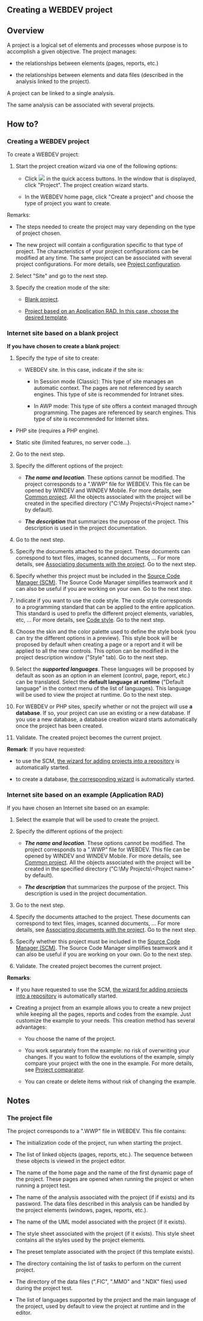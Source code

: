 


## Creating a WEBDEV project
			



<a name="NOTE1"></a>
<a name="NOTE1_1"></a>


## Overview
<a name="overview_ELTTEXTE000235"></a>
A project is a logical set of elements and processes whose purpose is to accomplish a given objective. The project manages:

- the relationships between elements (pages, reports, etc.)

- the relationships between elements and data files (described in the analysis linked to the project).




A project can be linked to a single analysis.

The same analysis can be associated with several projects. 

<a name="NOTE2"></a>
<a name="NOTE2_1"></a>


## How to?
<a name="how_ELTTEXTE000259"></a>


### Creating a WEBDEV project
<a name="creating_webdev_project_ELTPARAGRAPHE000025"></a>

To create a WEBDEV project:

1. Start the project creation wizard via one of the following options: 

	- Click ![](https://doc.pcsoft.fr/en-US/images/image.awp?langid=3&name=ico_nouveau.gif) in the quick access buttons. In the window that is displayed, click "Project". The project creation wizard starts.

	- In the WEBDEV home page, click "Create a project" and choose the type of project you want to create. 


 Remarks: 

- The steps needed to create the project may vary depending on the type of project chosen.

- The new project will contain a configuration specific to that type of project. The characteristics of your project configurations can be modified at any time. The same project can be associated with several project configurations. For more details, see [Project configuration](../Editeurs/9000030.md). 

2. Select "Site" and go to the next step. 

3. Specify the creation mode of the site:

	- [Blank project](#NOTE2_2). 

	- [Project based on an Application RAD. In this case, choose the desired template](#NOTE2_3).







<a name="NOTE2_2"></a>


### Internet site based on a blank project
<a name="internet_site_based_blank_project_ELTPARAGRAPHE000055"></a>

**If you have chosen to create a blank project**: 

1. Specify the type of site to create:

	- WEBDEV site. In this case, indicate if the site is: 

		- In Session mode (Classic): This type of site manages an automatic context. The pages are not referenced by search engines.
						This type of site is recommended for Intranet sites. 

		- In AWP mode: This type of site offers a context managed through programming. The pages are referenced by search engines. 
						This type of site is recommended for Internet sites. 




- PHP site (requires a PHP engine).

- Static site (limited features, no server code...).  

2. Go to the next step.

3. Specify the different options of the project:

	- ***The name and location***. These options cannot be modified. The project corresponds to a ".WWP" file for WEBDEV. This file can be opened by WINDEV and WINDEV Mobile. For more details, see [Common project](../Editeurs/2030049.md). All the objects associated with the project will be created in the specified directory ("C:\\My Projects\\&lt;Project name&gt;" by default).

	- ***The description*** that summarizes the purpose of the project. This description is used in the project documentation.




4. Go to the next step.

5. Specify the documents attached to the project. These documents can correspond to text files, images, scanned documents, ... For more details, see [Associating documents with the project](../Editeurs/9000092.md). 
	Go to the next step.

6. Specify whether this project must be included in the [Source Code Manager (SCM)](../Editeurs/2038001.md). The Source Code Manager simplifies teamwork and it can also be useful if you are working on your own. Go to the next step.

7. Indicate if you want to use the code style. The code style corresponds to a programming standard that can be applied to the entire application. This standard is used to prefix the different project elements, variables, etc, ... For more details, see [Code style](../Editeurs/9000074.md). Go to the next step.

8. Choose the skin and the color palette used to define the style book (you can try the different options in a preview). This style book will be proposed by default when creating a page or a report and it will be applied to all the new controls. This option can be modified in the project description window ("Style" tab). 
	Go to the next step. 
	

9. Select the ***supported languages***. These languages will be proposed by default as soon as an option in an element (control, page, report, etc.) can be translated. Select the **default language at runtime** ("Default language" in the context menu of the list of languages). This language will be used to view the project at runtime. 
	Go to the next step.

10. For WEBDEV or PHP sites, specify whether or not the project will use **a database**.
	If so, your project can use an existing or a new database. If you use a new database, a database creation wizard starts automatically once the project has been created.

11. Validate. The created project becomes the current project.




**Remark**: If you have requested:

- to use the SCM, [the wizard for adding projects into a repository](../Editeurs/2038002.md) is automatically started.

- to create a database, [the corresponding wizard](../Editeurs/2011011.md) is automatically started.



<a name="NOTE2_3"></a>


### Internet site based on an example (Application RAD)
<a name="internet_site_based_example_application_rad_ELTPARAGRAPHE000128"></a>

If you have chosen an Internet site based on an example: 

1. Select the example that will be used to create the project. 

2. Specify the different options of the project:

	- ***The name and location***. These options cannot be modified. The project corresponds to a ".WWP" file for WEBDEV. This file can be opened by WINDEV and WINDEV Mobile. For more details, see [Common project](../Editeurs/2030049.md). All the objects associated with the project will be created in the specified directory ("C:\\My Projects\\&lt;Project name&gt;" by default).

	- ***The description*** that summarizes the purpose of the project. This description is used in the project documentation.




3. Go to the next step.

4. Specify the documents attached to the project. These documents can correspond to text files, images, scanned documents, ... For more details, see [Associating documents with the project](../Editeurs/9000092.md). 
	Go to the next step.

5. Specify whether this project must be included in the [Source Code Manager (SCM)](../Editeurs/2038001.md). The Source Code Manager simplifies teamwork and it can also be useful if you are working on your own. Go to the next step.

6. Validate. The created project becomes the current project.




**Remarks**: 

- If you have requested to use the SCM, [the wizard for adding projects into a repository](../Editeurs/2038002.md) is automatically started.

- Creating a project from an example allows you to create a new project while keeping all the pages, reports and codes from the example. Just customize the example to your needs. 
	This creation method has several advantages: 

	- You choose the name of the project. 

	- You work separately from the example: no risk of overwriting your changes. If you want to follow the evolutions of the example, simply compare your project with the one in the example. For more details, see [Project comparator](../Editeurs/2030024.md). 

	- You can create or delete items without risk of changing the example.






<a name="NOTE3"></a>
<a name="NOTE3_1"></a>


## Notes
<a name="notes_ELTTEXTE000295"></a>


### The project file
<a name="the_project_file_ELTPARAGRAPHE000175"></a>

The project corresponds to a ".WWP" file in WEBDEV. This file contains:

- The initialization code of the project, run when starting the project.

- The list of linked objects (pages, reports, etc.). The sequence between these objects is viewed in the project editor.

- The name of the home page and the name of the first dynamic page of the project. These pages are opened when running the project or when running a project test.

- The name of the analysis associated with the project (if if exists) and its password. The data files described in this analysis can be handled by the project elements (windows, pages, reports, etc.).

- The name of the UML model associated with the project (if it exists).

- The style sheet associated with the project (if it exists). This style sheet contains all the styles used by the project elements.

- The preset template associated with the project (if this template exists).

- The directory containing the list of tasks to perform on the current project.

- The directory of the data files (".FIC", ".MMO" and ".NDX" files) used during the project test. 

- The list of languages supported by the project and the main language of the project, used by default to view the project at runtime and in the editor.





